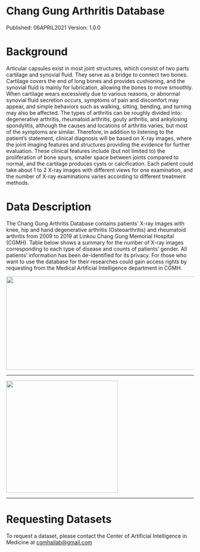 # Chang Gung Arthritis Database
Published: 06APRIL2021 Version: 1.0.0

# Background
Articular capsules exist in most joint structures, which consist of two parts cartilage and synovial fluid. They serve as a bridge to connect two bones. Cartilage covers the end of long bones and provides cushioning, and the synovial fluid is mainly for lubrication, allowing the bones to move smoothly. When cartilage wears excessively due to various reasons, or abnormal synovial fluid secretion occurs, symptoms of pain and discomfort may appear, and simple behaviors such as walking, sitting, bending, and turning may also be affected. The types of arthritis can be roughly divided into: degenerative arthritis, rheumatoid arthritis, gouty arthritis, and ankylosing spondylitis, although the causes and locations of arthritis varies, but most of the symptoms are similar. Therefore, in addition to listening to the patient’s statement, clinical diagnosis will be based on X-ray images, where the joint imaging features and structures providing the evidence for further evaluation. These clinical features include (but not limited to) the proliferation of bone spurs, smaller space between joints compared to normal, and the cartilage produces cysts or calcification. Each patient could take about 1 to 2 X-ray images with different views for one examination, and the number of X-ray examinations varies according to different treatment methods.

# Data Description
The Chang Gung Arthritis Database contains patients’ X-ray images with knee, hip and hand degenerative arthritis (Osteoarthritis) and rheumatoid arthritis from 2009 to 2019 at Linkou Chang Gung Memorial Hospital (CGMH). Table below shows a summary for the number of X-ray images corresponding to each type of disease and counts of patients’ gender. All patients’ information has been de-identified for its privacy. For those who want to use the database for their researches could gain access rights by requesting from the Medical Artificial Intelligence department in CGMH.

<img src= https://github.com/yaufan/ChangGungArthritisDatabase/blob/main/ChangGungArthritisDatabase_Table.png height="250" width="640" />

--------------------------------------------------

<img src= https://github.com/yaufan/ChangGungArthritisDatabase/blob/main/ChangGungArthritisDatabase_Figure.png height="300" width="300" />

--------------------------------------------------

# Requesting Datasets
To request a dataset, please contact the Center of Artificial Intelligence in Medicine at cgmhailab@gmail.com


 

 
